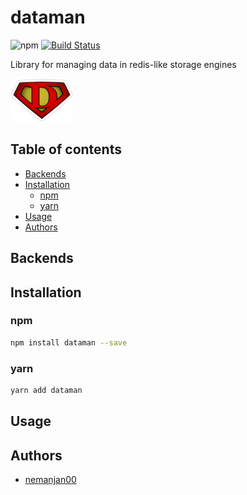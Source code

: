 # dataman

![npm](https://img.shields.io/npm/dw/dataman)
[![Build Status](https://travis-ci.com/nemanjan00/dataman.svg?branch=master)](https://travis-ci.com/nemanjan00/dataman)

Library for managing data in redis-like storage engines

![](https://github.com/nemanjan00/dataman/blob/master/logo/logo-100.png?raw=true)

## Table of contents

<!-- vim-markdown-toc GFM -->

* [Backends](#backends)
* [Installation](#installation)
	* [npm](#npm)
	* [yarn](#yarn)
* [Usage](#usage)
* [Authors](#authors)

<!-- vim-markdown-toc -->

## Backends

## Installation

### npm

```bash
npm install dataman --save
```

### yarn

```bash
yarn add dataman
```

## Usage

## Authors

* [nemanjan00](https://github.com/nemanjan00)


